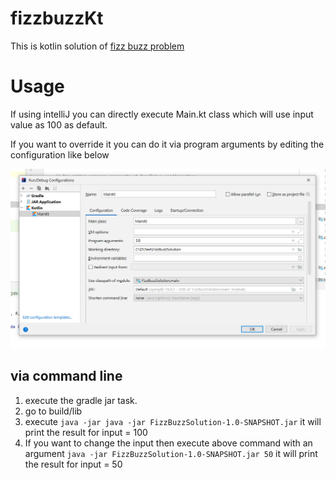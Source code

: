 # fizzbuzzKt
This is kotlin solution of [fizz buzz problem](https://en.wikipedia.org/wiki/Fizz_buzz)

# Usage

If using intelliJ you can directly execute Main.kt class which will use input value as 100 as default. 

If you want to override it you can do it via program arguments by editing the configuration like below

<img src="./docs/images/ProgramArgsSnapshot.png">
 
## via command line

1. execute the gradle jar task.
2. go to build/lib
3. execute `java -jar java -jar FizzBuzzSolution-1.0-SNAPSHOT.jar` it will print the result for input = 100
4. If you want to change the input then execute above command with an argument `java -jar FizzBuzzSolution-1.0-SNAPSHOT.jar 50` it will print the result for input = 50